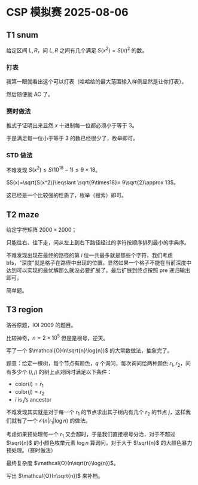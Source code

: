 # CSP 模拟赛 2025-08-06

## T1 snum

给定区间 $L,R$，问 $L,R$ 之间有几个满足 $S(x^2)=S(x)^2$ 的数。

### 打表

我第一眼就看出这个可以打表（哈哈给的最大范围输入样例显然是让你打表）。

然后随便就 AC 了。

### 赛时做法

推式子证明出来显然 $x$ 十进制每一位都必须小于等于 $3$。

于是满足每一位小于等于 $3$ 的数已经很少了，枚举即可。

### STD 做法

不难发现 $S(x^2) \leqslant S(10^{18}-1) \leqslant 9\times18$。

$S(x)=\sqrt{S(x^2)}\leqslant \sqrt{9\times18}= 9\sqrt{2}\approx 13$。

这已经是一个比较强的性质了，枚举（搜索）即可。

## T2 maze

给定字符矩阵 $2000\times2000$；

只能往右、往下走，问从左上到右下路径经过的字符按顺序排列最小的字典序。

不难发现出现在最终的路径的第 $i$ 位一共最多就是那些个字符，我们考虑 $\text{bfs}$，“深度”就是格子在路径中出现的位置。显然如果一个格子不能在当前深度中达到可以实现的最优解那么就没必要扩展了。最后扩展到终点按照 $\text{pre}$ 递归输出即可。

简单题。

## T3 region

洛谷原题，IOI 2009 的题目。

比较神奇，$n=2\times10^5$ 但是是根号，逆天。

写了一个 $\mathcal{O}(n\sqrt{n}\log{n})$ 的大常数做法，抽象完了。

题意：给定一棵树，每个节点有颜色，$q$ 个询问，每次询问给两种颜色 $r_1,r_2$，问有多少个 $(i,j)$ 的树上点对同时满足以下条件：

- $\text{color}(i)=r_1$
- $\text{color}(j)=r_2$
- $i \text{ is }j\text{'s ancestor}$

不难发现其实就是对于每一个 $r_1$ 的节点求出其子树内有几个 $r_2$ 的节点 $j$，这样我们就有了一个 $\mathcal{O}(n|r_1|\log n)$ 的做法。

考虑如果预处理每一个 $r_1$ 又会超时，于是我们直接根号分治，对于不超过 $\sqrt{n}$ 的小颜色枚举元素 $\log n$ 算询问，对于大于 $\sqrt{n}$ 的大颜色暴力预处理。（赛时做法）

最终复杂度 $\mathcal{O}(n\sqrt{n}\log{n})$。

写出 $\mathcal{O}(n\sqrt{n})$ 来补档。